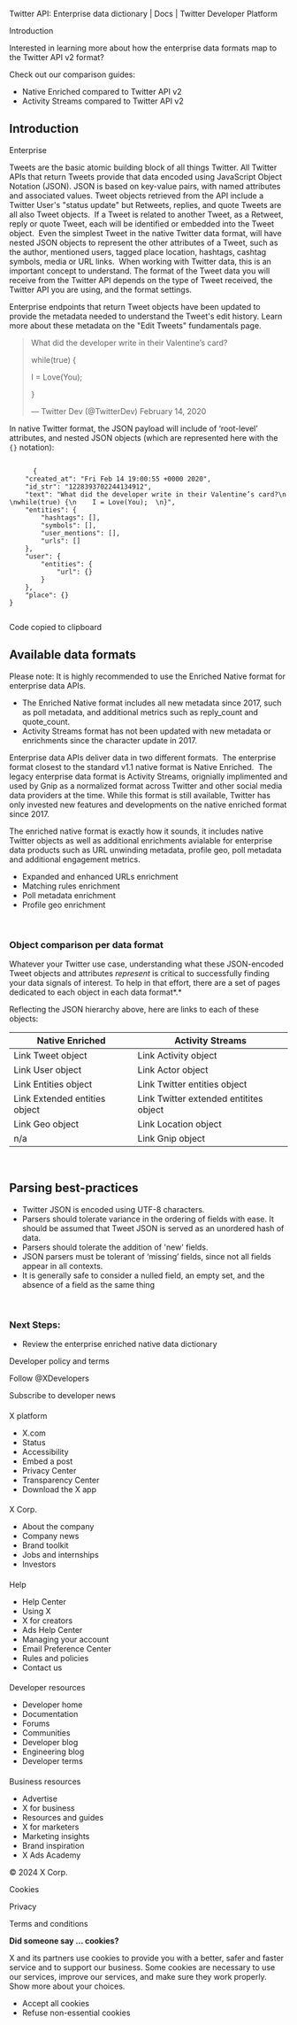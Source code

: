 



Twitter API: Enterprise data dictionary | Docs | Twitter Developer Platform 





































































































Introduction








Interested in learning more about how the enterprise data formats map to the Twitter API v2 format?


Check out our comparison guides:


* Native Enriched compared to Twitter API v2
* Activity Streams compared to Twitter API v2









Introduction
------------


Enterprise


Tweets are the basic atomic building block of all things Twitter. All Twitter APIs that return Tweets provide that data encoded using JavaScript Object Notation (JSON). JSON is based on key-value pairs, with named attributes and associated values. Tweet objects retrieved from the API include a Twitter User's "status update" but Retweets, replies, and quote Tweets are all also Tweet objects.  If a Tweet is related to another Tweet, as a Retweet, reply or quote Tweet, each will be identified or embedded into the Tweet object.  Even the simplest Tweet in the native Twitter data format, will have nested JSON objects to represent the other attributes of a Tweet, such as the author, mentioned users, tagged place location, hashtags, cashtag symbols, media or URL links.  When working with Twitter data, this is an important concept to understand. The format of the Tweet data you will receive from the Twitter API depends on the type of Tweet received, the Twitter API you are using, and the format settings.


Enterprise endpoints that return Tweet objects have been updated to provide the metadata needed to understand the Tweet's edit history. Learn more about these metadata on the "Edit Tweets" fundamentals page.



> What did the developer write in their Valentine’s card?  
> 
>   
> 
> while(true) {  
> 
> I = Love(You);  
> 
> }
> 
> 
> — Twitter Dev (@TwitterDev) February 14, 2020


In native Twitter format, the JSON payload will include of ‘root-level’ attributes, and nested JSON objects (which are represented here with the `{}` notation):












```

      {
	"created_at": "Fri Feb 14 19:00:55 +0000 2020",
	"id_str": "1228393702244134912",
	"text": "What did the developer write in their Valentine’s card?\n  \nwhile(true) {\n    I = Love(You);  \n}",
	"entities": {
		"hashtags": [],
		"symbols": [],
		"user_mentions": [],
		"urls": []
	},
	"user": {
		"entities": {
			"url": {}
		}
	},
	"place": {}
}
    
```





Code copied to clipboard








Available data formats
----------------------











Please note: It is highly recommended to use the Enriched Native format for enterprise data APIs. 


* The Enriched Native format includes all new metadata since 2017, such as poll metadata, and additional metrics such as reply\_count and quote\_count.
* Activity Streams format has not been updated with new metadata or enrichments since the character update in 2017.









Enterprise data APIs deliver data in two different formats.  The enterprise format closest to the standard v1.1 native format is Native Enriched.  The legacy enterprise data format is Activity Streams, orignially implimented and used by Gnip as a normalized format across Twitter and other social media data providers at the time. While this format is still available, Twitter has only invested new features and developments on the native enriched format since 2017.  




The enriched native format is exactly how it sounds, it includes native Twitter objects as well as additional enrichments avialable for enterprise data products such as URL unwinding metadata, profile geo, poll metadata and additional engagement metrics.  


* Expanded and enhanced URLs enrichment
* Matching rules enrichment
* Poll metadata enrichment
* Profile geo enrichment






 


### Object comparison per data format


Whatever your Twitter use case, understanding what these JSON-encoded Tweet objects and attributes *represent* is critical to successfully finding your data signals of interest. To help in that effort, there are a set of pages dedicated to each object in each data format*.*


Reflecting the JSON hierarchy above, here are links to each of these objects:




| Native Enriched | Activity Streams |
| --- | --- |
| Link Tweet object | Link Activity object |
| Link User object | Link Actor object |
| Link Entities object | Link Twitter entities object |
| Link Extended entities object | Link Twitter extended entitites object |
| Link Geo object | Link Location object |
| n/a | Link Gnip object |


 


Parsing best-practices
----------------------


* Twitter JSON is encoded using UTF-8 characters.
* Parsers should tolerate variance in the ordering of fields with ease. It should be assumed that Tweet JSON is served as an unordered hash of data.
* Parsers should tolerate the addition of 'new' fields.
* JSON parsers must be tolerant of ‘missing’ fields, since not all fields appear in all contexts.
* It is generally safe to consider a nulled field, an empty set, and the absence of a field as the same thing


 
### Next Steps:


* Review the enterprise enriched native data dictionary



















Developer policy and terms


Follow @XDevelopers


Subscribe to developer news












#### 
 X platform


* X.com
* Status
* Accessibility
* Embed a post
* Privacy Center
* Transparency Center
* Download the X app




#### 
 X Corp.


* About the company
* Company news
* Brand toolkit
* Jobs and internships
* Investors




#### 
 Help


* Help Center
* Using X
* X for creators
* Ads Help Center
* Managing your account
* Email Preference Center
* Rules and policies
* Contact us




#### 
 Developer resources


* Developer home
* Documentation
* Forums
* Communities
* Developer blog
* Engineering blog
* Developer terms




#### 
 Business resources


* Advertise
* X for business
* Resources and guides
* X for marketers
* Marketing insights
* Brand inspiration
* X Ads Academy









 © 2024 X Corp.
 


Cookies


Privacy


Terms and conditions






















**Did someone say … cookies?**  
  


 X and its partners use cookies to provide you with a better, safer and
 faster service and to support our business. Some cookies are necessary to use
 our services, improve our services, and make sure they work properly.
 Show more about your choices.


 




* Accept all cookies
* Refuse non-essential cookies















